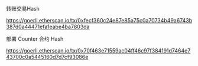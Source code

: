 
转账交易Hash

https://goerli.etherscan.io/tx/0xfecf360c24e87e85a75c0a70734b49a6743b387d0a44471efa1eabe4ba7803da


部署 Counter 合约 Hash

https://goerli.etherscan.io/tx/0x70f463e71559ac04ff46c97f384191d7464e743700c0a5445160d7d7cf93086e
